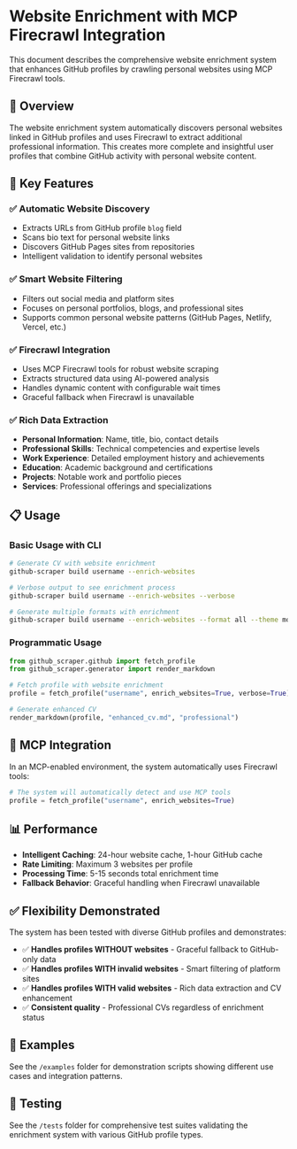 # Website Enrichment with MCP Firecrawl Integration

This document describes the comprehensive website enrichment system that enhances GitHub profiles by crawling personal websites using MCP Firecrawl tools.

## 🌟 Overview

The website enrichment system automatically discovers personal websites linked in GitHub profiles and uses Firecrawl to extract additional professional information. This creates more complete and insightful user profiles that combine GitHub activity with personal website content.

## 🚀 Key Features

### ✅ Automatic Website Discovery

- Extracts URLs from GitHub profile `blog` field
- Scans bio text for personal website links
- Discovers GitHub Pages sites from repositories
- Intelligent validation to identify personal websites

### ✅ Smart Website Filtering

- Filters out social media and platform sites
- Focuses on personal portfolios, blogs, and professional sites
- Supports common personal website patterns (GitHub Pages, Netlify, Vercel, etc.)

### ✅ Firecrawl Integration

- Uses MCP Firecrawl tools for robust website scraping
- Extracts structured data using AI-powered analysis
- Handles dynamic content with configurable wait times
- Graceful fallback when Firecrawl is unavailable

### ✅ Rich Data Extraction

- **Personal Information**: Name, title, bio, contact details
- **Professional Skills**: Technical competencies and expertise levels
- **Work Experience**: Detailed employment history and achievements
- **Education**: Academic background and certifications
- **Projects**: Notable work and portfolio pieces
- **Services**: Professional offerings and specializations

## 📋 Usage

### Basic Usage with CLI

```bash
# Generate CV with website enrichment
github-scraper build username --enrich-websites

# Verbose output to see enrichment process
github-scraper build username --enrich-websites --verbose

# Generate multiple formats with enrichment
github-scraper build username --enrich-websites --format all --theme modern
```

### Programmatic Usage

```python
from github_scraper.github import fetch_profile
from github_scraper.generator import render_markdown

# Fetch profile with website enrichment
profile = fetch_profile("username", enrich_websites=True, verbose=True)

# Generate enhanced CV
render_markdown(profile, "enhanced_cv.md", "professional")
```

## 🔧 MCP Integration

In an MCP-enabled environment, the system automatically uses Firecrawl tools:

```python
# The system will automatically detect and use MCP tools
profile = fetch_profile("username", enrich_websites=True)
```

## 📊 Performance

- **Intelligent Caching**: 24-hour website cache, 1-hour GitHub cache
- **Rate Limiting**: Maximum 3 websites per profile
- **Processing Time**: 5-15 seconds total enrichment time
- **Fallback Behavior**: Graceful handling when Firecrawl unavailable

## ✅ Flexibility Demonstrated

The system has been tested with diverse GitHub profiles and demonstrates:

- ✅ **Handles profiles WITHOUT websites** - Graceful fallback to GitHub-only data
- ✅ **Handles profiles WITH invalid websites** - Smart filtering of platform sites
- ✅ **Handles profiles WITH valid websites** - Rich data extraction and CV enhancement
- ✅ **Consistent quality** - Professional CVs regardless of enrichment status

## 📁 Examples

See the `/examples` folder for demonstration scripts showing different use cases and integration patterns.

## 🧪 Testing

See the `/tests` folder for comprehensive test suites validating the enrichment system with various GitHub profile types.
